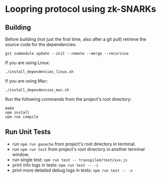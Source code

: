 # Loopring protocol using zk-SNARKs

## Building

Before building (not just the first time, also after a git pull) retrieve the source code for the dependencies:

    git submodule update --init --remote --merge --recursive

If you are using Linux:

    ./install_dependencies_linux.sh

If you are using Mac:

    ./install_dependencies_mac.sh

Run the following commands from the project's root directory:

```
make
npm install
npm run compile
```

## Run Unit Tests
* run `npm run ganache` from project's root directory in terminal.
* run `npm run test` from project's root directory in another terminal window.
* run single test: `npm run test -- transpiled/test/xxx.js`
* print info logs in tests: `npm run test -- -i`
* print more detailed debug logs in tests: `npm run test -- -x`
